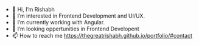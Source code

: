 - 👋 Hi, I’m Rishabh
- 👀 I’m interested in Frontend Development and UI/UX.
- 🌱 I’m currently working with Angular.
- 💞️ I’m looking oppertunities in Frontend Developent
- 📫 How to reach me https://thegreatrishabh.github.io/portfolio/#contact

<!---
theGreatRishabh/theGreatRishabh is a ✨ special ✨ repository because its `README.md` (this file) appears on your GitHub profile.
You can click the Preview link to take a look at your changes.
--->
